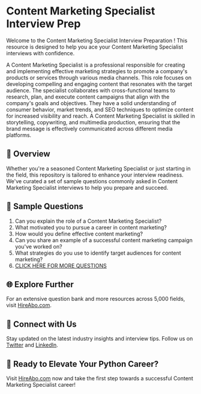 # Content Marketing Specialist Interview Prep

Welcome to the Content Marketing Specialist Interview Preparation ! This resource is designed to help you ace your Content Marketing Specialist interviews with confidence.

A Content Marketing Specialist is a professional responsible for creating and implementing effective marketing strategies to promote a company's products or services through various media channels. This role focuses on developing compelling and engaging content that resonates with the target audience. The specialist collaborates with cross-functional teams to research, plan, and execute content campaigns that align with the company's goals and objectives. They have a solid understanding of consumer behavior, market trends, and SEO techniques to optimize content for increased visibility and reach. A Content Marketing Specialist is skilled in storytelling, copywriting, and multimedia production, ensuring that the brand message is effectively communicated across different media platforms.

## 🚀 Overview

Whether you're a seasoned Content Marketing Specialist or just starting in the field, this repository is tailored to enhance your interview readiness. We've curated a set of sample questions commonly asked in Content Marketing Specialist interviews to help you prepare and succeed.

## 📝 Sample Questions

1. Can you explain the role of a Content Marketing Specialist?
2. What motivated you to pursue a career in content marketing?
3. How would you define effective content marketing?
4. Can you share an example of a successful content marketing campaign you've worked on?
5. What strategies do you use to identify target audiences for content marketing?
6. [CLICK HERE FOR MORE QUESTIONS](https://hireabo.com/job/8_3_25/Content%20Marketing%20Specialist)

## 🌐 Explore Further

For an extensive question bank and more resources across 5,000 fields, visit [HireAbo.com](https://www.hireabo.com).

## 📱 Connect with Us

Stay updated on the latest industry insights and interview tips. Follow us on [Twitter](https://twitter.com/hireabo) and [LinkedIn](https://www.linkedin.com/in/hire-abo-3609972a8/).

## 🚀 Ready to Elevate Your Python Career?

Visit [HireAbo.com](https://www.hireabo.com) now and take the first step towards a successful Content Marketing Specialist career!